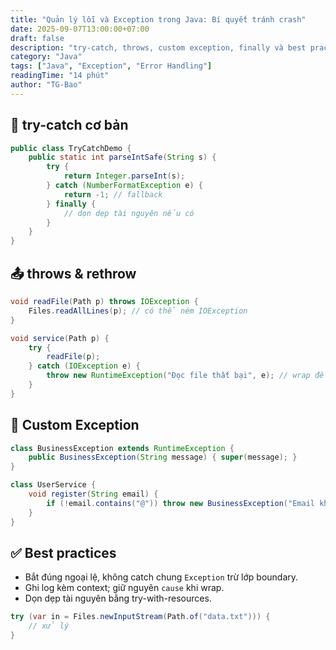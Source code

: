 ```yaml
---
title: "Quản lý lỗi và Exception trong Java: Bí quyết tránh crash"
date: 2025-09-07T13:00:00+07:00
draft: false
description: "try-catch, throws, custom exception, finally và best practices để app bền vững"
category: "Java"
tags: ["Java", "Exception", "Error Handling"]
readingTime: "14 phút"
author: "TG-Bao"
---
```


## 🧯 try-catch cơ bản

```java
public class TryCatchDemo {
    public static int parseIntSafe(String s) {
        try {
            return Integer.parseInt(s);
        } catch (NumberFormatException e) {
            return -1; // fallback
        } finally {
            // dọn dẹp tài nguyên nếu có
        }
    }
}
```

## 📤 throws & rethrow

```java
void readFile(Path p) throws IOException {
    Files.readAllLines(p); // có thể ném IOException
}

void service(Path p) {
    try {
        readFile(p);
    } catch (IOException e) {
        throw new RuntimeException("Đọc file thất bại", e); // wrap để log stack gốc
    }
}
```

## 🧰 Custom Exception

```java
class BusinessException extends RuntimeException {
    public BusinessException(String message) { super(message); }
}

class UserService {
    void register(String email) {
        if (!email.contains("@")) throw new BusinessException("Email không hợp lệ");
    }
}
```

## ✅ Best practices
- Bắt đúng ngoại lệ, không catch chung `Exception` trừ lớp boundary.
- Ghi log kèm context; giữ nguyên `cause` khi wrap.
- Dọn dẹp tài nguyên bằng try-with-resources.

```java
try (var in = Files.newInputStream(Path.of("data.txt"))) {
    // xử lý
}
```


